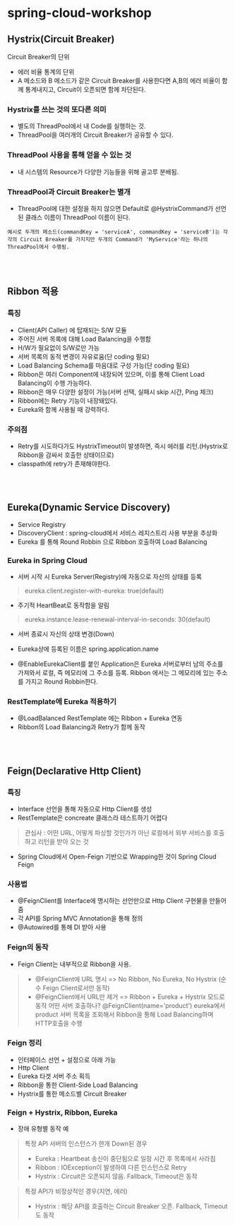 # spring-cloud-workshop

## Hystrix(Circuit Breaker)
Circuit Breaker의 단위
- 에러 비율 통계의 단위
- A 메소드와 B 메소드가 같은 Circuit Breaker를 사용한다면 A,B의 에러 비율이 함께 통계내지고, Circuit이 오픈되면 함께 차단된다.


### Hystrix를 쓰는 것의 또다른 의미
- 별도의 ThreadPool에서 내 Code를 실행하는 것.
- ThreadPool을 여러개의 Circuit Breaker가 공유할 수 있다.

### ThreadPool 사용을 통해 얻을 수 있는 것
- 내 시스템의 Resource가 다양한 기능들을 위해 골고루 분배됨.


### ThreadPool과 Circuit Breaker는 별개
- ThreadPool에 대한 설정을 하지 않으면 Default로 @HystrixCommand가 선언된 클래스 이름이 ThreadPool 이름이 된다.
```
예시로 두개의 메소드(commandKey = 'serviceA', commandKey = 'serviceB')는 각각의 Circuit Breaker를 가지지만 두개의 Command가 'MyService'라는 하나의 ThreadPool에서 수행됨.
```
<br>
<br>

## Ribbon 적용

### 특징
- Client(API Caller) 에 탑재되는 S/W 모듈
- 주어진 서버 목록에 대해 Load Balancing을 수행함
- H/W가 필요없이 S/W로만 가능
- 서버 목록의 동적 변경이 자유로움(단 coding 필요)
- Load Balancing Schema를 마음대로 구성 가능(단 coding 필요)
- Ribbon은 여러 Component에 내장되어 있으며, 이를 통해 Client Load Balancing이 수행 가능하다.
- Ribbon은 매우 다양한 설정이 가능(서버 선택, 실패시 skip 시간, Ping 체크)
- Ribbon에는 Retry 기능이 내장돼있다.
- Eureka와 함께 사용될 때 강력하다.


### 주의점
- Retry를 시도하다가도 HystrixTimeout이 발생하면, 즉시 에러를 리턴.(Hystrix로 Ribbon을 감싸서 호출한 상태이므로)
- classpath에 retry가 존재해야한다.


<br>
<br>

## Eureka(Dynamic Service Discovery)
- Service Registry
- DiscoveryClient : spring-cloud에서 서비스 레지스트리 사용 부분을 추상화
- Eureka 를 통해 Round Robbin 으로 Ribbon 호출하여 Load Balancing


### Eureka in Spring Cloud
- 서버 시작 시 Eureka Server(Registry)에 자동으로 자신의 상태를 등록
> eureka.client.register-with-eureka: true(default)

- 주기적 HeartBeat로 동작함을 알림
> eureka.instance.lease-renewal-interval-in-seconds: 30(default)

- 서버 종료시 자신의 상태 변경(Down)

- Eureka상에 등록된 이름은 spring.application.name

- @EnableEurekaClient를 붙인 Application은 Eureka 서버로부터 남의 주소를 가져와서 로컬, 즉 메모리에 그 주소를 등록. Ribbon 에서는 그 메모리에 있는 주소를 가지고 Round Robbin한다.


### RestTemplate에 Eureka 적용하기
- @LoadBalanced RestTemplate 에는 Ribbon + Eureka 연동
- Ribbon의 Load Balancing과 Retry가 함께 동작

<br>
<br>

## Feign(Declarative Http Client)

### 특징
- Interface 선언을 통해 자동으로 Http Client를 생성
- RestTemplate은 concreate 클래스라 테스트하기 어렵다
> 관심사 : 어떤 URL, 어떻게 파싱할 것인가가 아닌 로컬에서 외부 서비스를 호출하고 리턴을 받아 오는 것
- Spring Cloud에서 Open-Feign 기반으로 Wrapping한 것이 Spring Cloud Feign

### 사용법
- @FeignClient를 Interface에 명시하는 선언만으로 Http Client 구현물을 만들어 줌
- 각 API를 Spring MVC Annotation을 통해 정의
- @Autowired를 통해 DI 받아 사용


### Feign의 동작
- Feign Client는 내부적으로 Ribbon을 사용.
> - @FeignClient에 URL 명시 => No Ribbon, No Eureka, No Hystrix (순수 Feign Client로서만 동작)
> - @FeignClient에서 URL만 제거 => Ribbon + Eureka + Hystrix 모드로 동작
어떤 서버 호출하나? @FeignClient(name='product') eureka에서 product 서버 목록을 조회해서 Ribbon을 통해 Load Balancing하며 HTTP호출을 수행


### Feign 정리
- 인터페이스 선언 + 설정으로 아래 가능
- Http Client
- Eureka 타겟 서버 주소 획득
- Ribbon을 통한 Client-Side Load Balancing
- Hystrix를 통한 메소드별 Circuit Breaker


### Feign + Hystrix, Ribbon, Eureka
- 장애 유형별 동작 예
> 특정 API 서버의 인스턴스가 한개 Down된 경우
> - Eureka : Heartbeat 송신이 중단됨으로 일정 시간 후 목록에서 사라짐
> - Ribbon : IOException이 발생하여 다른 인스턴스로 Retry
> - Hystrix : Circuit은 오픈되지 않음. Fallback, Timeout은 동작

> 특정 API가 비정상적인 경우(지연, 에러)
> - Hystrix : 해당 API를 호출하는 Circuit Breaker 오픈. Fallback, Timeout도 동작
